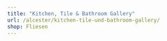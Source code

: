 ```yaml
---
title: "Kitchen, Tile & Bathroom Gallery"
url: /alcester/kitchen-tile-und-bathroom-gallery/
shop: Fliesen
---
```

